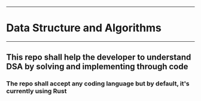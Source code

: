 ***
# Data Structure and Algorithms
***


## This repo shall help the developer to understand DSA by solving and implementing through code



### The repo shall accept any coding language but by default, it's currently using Rust
